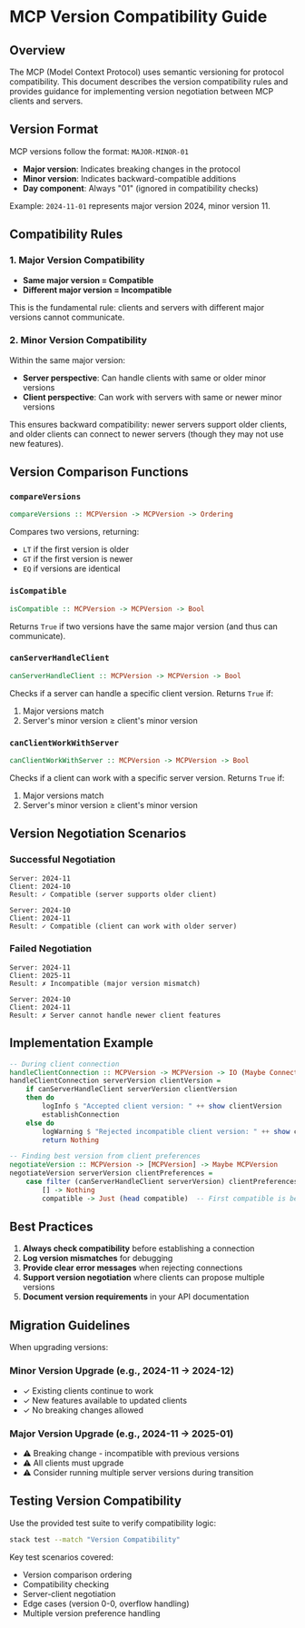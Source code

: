 # MCP Version Compatibility Guide

## Overview

The MCP (Model Context Protocol) uses semantic versioning for protocol compatibility. This document describes the version compatibility rules and provides guidance for implementing version negotiation between MCP clients and servers.

## Version Format

MCP versions follow the format: `MAJOR-MINOR-01`

- **Major version**: Indicates breaking changes in the protocol
- **Minor version**: Indicates backward-compatible additions
- **Day component**: Always "01" (ignored in compatibility checks)

Example: `2024-11-01` represents major version 2024, minor version 11.

## Compatibility Rules

### 1. Major Version Compatibility

- **Same major version = Compatible**
- **Different major version = Incompatible**

This is the fundamental rule: clients and servers with different major versions cannot communicate.

### 2. Minor Version Compatibility

Within the same major version:

- **Server perspective**: Can handle clients with same or older minor versions
- **Client perspective**: Can work with servers with same or newer minor versions

This ensures backward compatibility: newer servers support older clients, and older clients can connect to newer servers (though they may not use new features).

## Version Comparison Functions

### `compareVersions`

```haskell
compareVersions :: MCPVersion -> MCPVersion -> Ordering
```

Compares two versions, returning:
- `LT` if the first version is older
- `GT` if the first version is newer  
- `EQ` if versions are identical

### `isCompatible`

```haskell
isCompatible :: MCPVersion -> MCPVersion -> Bool
```

Returns `True` if two versions have the same major version (and thus can communicate).

### `canServerHandleClient`

```haskell
canServerHandleClient :: MCPVersion -> MCPVersion -> Bool
```

Checks if a server can handle a specific client version. Returns `True` if:
1. Major versions match
2. Server's minor version ≥ client's minor version

### `canClientWorkWithServer`

```haskell
canClientWorkWithServer :: MCPVersion -> MCPVersion -> Bool
```

Checks if a client can work with a specific server version. Returns `True` if:
1. Major versions match
2. Server's minor version ≥ client's minor version

## Version Negotiation Scenarios

### Successful Negotiation

```
Server: 2024-11
Client: 2024-10
Result: ✓ Compatible (server supports older client)

Server: 2024-10  
Client: 2024-11
Result: ✓ Compatible (client can work with older server)
```

### Failed Negotiation

```
Server: 2024-11
Client: 2025-11  
Result: ✗ Incompatible (major version mismatch)

Server: 2024-10
Client: 2024-11
Result: ✗ Server cannot handle newer client features
```

## Implementation Example

```haskell
-- During client connection
handleClientConnection :: MCPVersion -> MCPVersion -> IO (Maybe Connection)
handleClientConnection serverVersion clientVersion = 
    if canServerHandleClient serverVersion clientVersion
    then do
        logInfo $ "Accepted client version: " ++ show clientVersion
        establishConnection
    else do
        logWarning $ "Rejected incompatible client version: " ++ show clientVersion
        return Nothing

-- Finding best version from client preferences
negotiateVersion :: MCPVersion -> [MCPVersion] -> Maybe MCPVersion
negotiateVersion serverVersion clientPreferences =
    case filter (canServerHandleClient serverVersion) clientPreferences of
        [] -> Nothing
        compatible -> Just (head compatible)  -- First compatible is best
```

## Best Practices

1. **Always check compatibility** before establishing a connection
2. **Log version mismatches** for debugging
3. **Provide clear error messages** when rejecting connections
4. **Support version negotiation** where clients can propose multiple versions
5. **Document version requirements** in your API documentation

## Migration Guidelines

When upgrading versions:

### Minor Version Upgrade (e.g., 2024-11 → 2024-12)

- ✓ Existing clients continue to work
- ✓ New features available to updated clients
- ✓ No breaking changes allowed

### Major Version Upgrade (e.g., 2024-11 → 2025-01)

- ⚠️ Breaking change - incompatible with previous versions
- ⚠️ All clients must upgrade
- ⚠️ Consider running multiple server versions during transition

## Testing Version Compatibility

Use the provided test suite to verify compatibility logic:

```bash
stack test --match "Version Compatibility"
```

Key test scenarios covered:
- Version comparison ordering
- Compatibility checking
- Server-client negotiation
- Edge cases (version 0-0, overflow handling)
- Multiple version preference handling